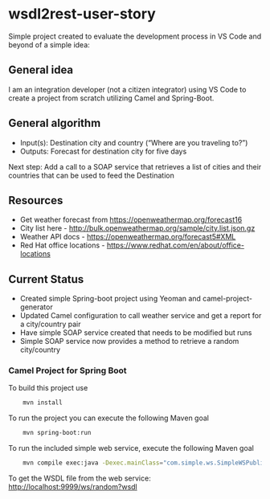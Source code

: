 # wsdl2rest-user-story

Simple project created to evaluate the development process in VS Code and beyond
of a simple idea:

## General idea

I am an integration developer (not a citizen integrator) using VS Code to create a project from scratch utilizing Camel and Spring-Boot.

## General algorithm

* Input(s): Destination city and country (“Where are you traveling to?”)
* Outputs: Forecast for destination city for five days

Next step: Add a call to a SOAP service that retrieves a list of cities and their countries that can be used to feed the Destination

## Resources

* Get weather forecast from <https://openweathermap.org/forecast16>
* City list here - <http://bulk.openweathermap.org/sample/city.list.json.gz>
* Weather API docs - <https://openweathermap.org/forecast5#XML>
* Red Hat office locations - <https://www.redhat.com/en/about/office-locations>

## Current Status

* Created simple Spring-boot project using Yeoman and camel-project-generator
* Updated Camel configuration to call weather service and get a report for a city/country pair
* Have simple SOAP service created that needs to be modified but runs
* Simple SOAP service now provides a method to retrieve a random city/country

### Camel Project for Spring Boot

To build this project use

```bash
    mvn install
```

To run the project you can execute the following Maven goal

```bash
    mvn spring-boot:run
```

To run the included simple web service, execute the following Maven goal

```bash
    mvn compile exec:java -Dexec.mainClass="com.simple.ws.SimpleWSPublisher"
```

To get the WSDL file from the web service: <http://localhost:9999/ws/random?wsdl>
